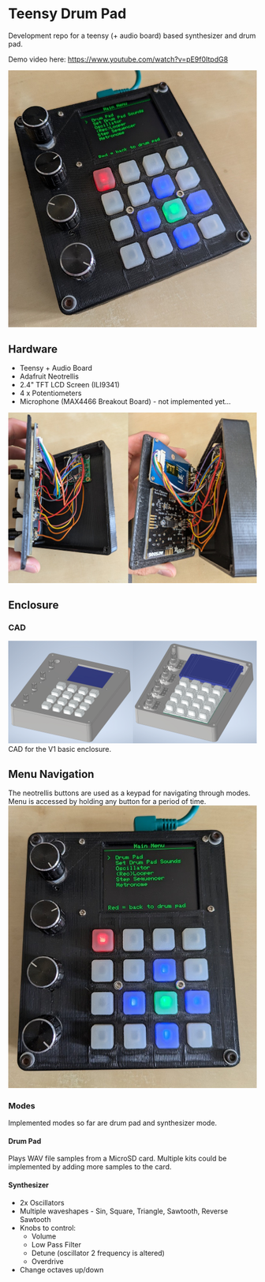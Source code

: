 # Teensy Drum Pad
Development repo for a teensy (+ audio board) based synthesizer and drum pad.

Demo video here: https://www.youtube.com/watch?v=pE9f0ItpdG8

![Teensy Drum Pad Full View](/Docs/drumpad_pic1.jpg)

## Hardware
- Teensy + Audio Board
- Adafruit Neotrellis
- 2.4" TFT LCD Screen (ILI9341)
- 4 x Potentiometers
- Microphone (MAX4466 Breakout Board) - not implemented yet...

![Electronics Internal View](/Docs/drumpad_pic3_inner.jpg)

## Enclosure
### CAD
![Enclosure CAD](/Docs/CAD_full_view.PNG)
CAD for the V1 basic enclosure.

## Menu Navigation
The neotrellis buttons are used as a keypad for navigating through modes. Menu is accessed by holding any button for a period of time.
![Menu Navigation Photo](/Docs/drumpad_pic2.jpg)

### Modes
Implemented modes so far are drum pad and synthesizer mode.
#### Drum Pad
Plays WAV file samples from a MicroSD card. Multiple kits could be implemented by adding more samples to the card.

#### Synthesizer
- 2x Oscillators 
- Multiple waveshapes - Sin, Square, Triangle, Sawtooth, Reverse Sawtooth
- Knobs to control:
    - Volume
    - Low Pass Filter
    - Detune (oscillator 2 frequency is altered)
    - Overdrive
- Change octaves up/down
